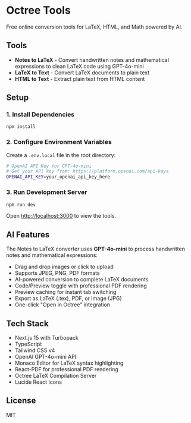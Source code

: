 # Octree Tools

Free online conversion tools for LaTeX, HTML, and Math powered by AI.

## Tools

- **Notes to LaTeX** - Convert handwritten notes and mathematical expressions to clean LaTeX code using GPT-4o-mini
- **LaTeX to Text** - Convert LaTeX documents to plain text
- **HTML to Text** - Extract plain text from HTML content

## Setup

### 1. Install Dependencies

```bash
npm install
```

### 2. Configure Environment Variables

Create a `.env.local` file in the root directory:

```bash
# OpenAI API Key for GPT-4o-mini
# Get your API key from: https://platform.openai.com/api-keys
OPENAI_API_KEY=your_openai_api_key_here
```

### 3. Run Development Server

```bash
npm run dev
```

Open [http://localhost:3000](http://localhost:3000) to view the tools.

## AI Features

The Notes to LaTeX converter uses **GPT-4o-mini** to process handwritten notes and mathematical expressions:

- Drag and drop images or click to upload
- Supports JPEG, PNG, PDF formats
- AI-powered conversion to complete LaTeX documents
- Code/Preview toggle with professional PDF rendering
- Preview caching for instant tab switching
- Export as LaTeX (.tex), PDF, or Image (JPG)
- One-click "Open in Octree" integration

## Tech Stack

- Next.js 15 with Turbopack
- TypeScript
- Tailwind CSS v4
- OpenAI GPT-4o-mini API
- Monaco Editor for LaTeX syntax highlighting
- React-PDF for professional PDF rendering
- Octree LaTeX Compilation Server
- Lucide React Icons

## License

MIT
